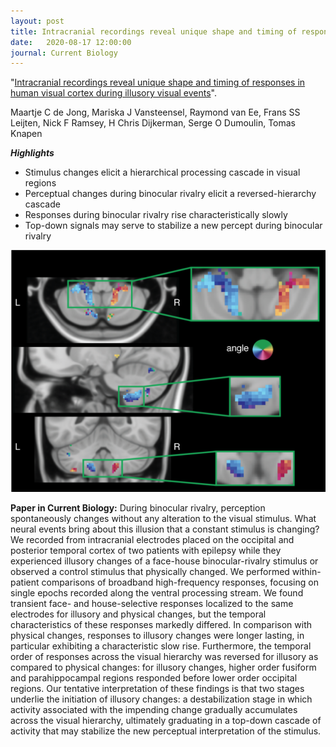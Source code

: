 ```yaml
---
layout: post
title: Intracranial recordings reveal unique shape and timing of responses in human visual cortex during illusory visual events
date:   2020-08-17 12:00:00
journal: Current Biology
---
```


"<a href="https://doi.org/10.1016/j.cub.2020.05.082" target="_blank" alt="Intracranial recordings reveal unique shape and timing of responses in human visual cortex during illusory visual events" >Intracranial recordings reveal unique shape and timing of responses in human visual cortex during illusory visual events</a>". 

Maartje C de Jong, Mariska J Vansteensel, Raymond van Ee, Frans SS Leijten, Nick F Ramsey, H Chris Dijkerman, Serge O Dumoulin, Tomas Knapen

***Highlights***

- Stimulus changes elicit a hierarchical processing cascade in visual regions
- Perceptual changes during binocular rivalry elicit a reversed-hierarchy cascade
- Responses during binocular rivalry rise characteristically slowly
- Top-down signals may serve to stabilize a new percept during binocular rivalry

<img class="col two right" src="/img/posts/cerebellum_retmap.png">

**Paper in Current Biology:** During binocular rivalry, perception spontaneously changes without any alteration to the visual stimulus. What neural events bring about this illusion that a constant stimulus is changing? We recorded from intracranial electrodes placed on the occipital and posterior temporal cortex of two patients with epilepsy while they experienced illusory changes of a face-house binocular-rivalry stimulus or observed a control stimulus that physically changed. We performed within-patient comparisons of broadband high-frequency responses, focusing on single epochs recorded along the ventral processing stream. We found transient face- and house-selective responses localized to the same electrodes for illusory and physical changes, but the temporal characteristics of these responses markedly differed. In comparison with physical changes, responses to illusory changes were longer lasting, in particular exhibiting a characteristic slow rise. Furthermore, the temporal order of responses across the visual hierarchy was reversed for illusory as compared to physical changes: for illusory changes, higher order fusiform and parahippocampal regions responded before lower order occipital regions. Our tentative interpretation of these findings is that two stages underlie the initiation of illusory changes: a destabilization stage in which activity associated with the impending change gradually accumulates across the visual hierarchy, ultimately graduating in a top-down cascade of activity that may stabilize the new perceptual interpretation of the stimulus.